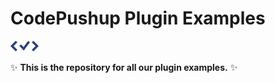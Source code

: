 # CodePushup Plugin Examples

<a alt="code-pushup logo" href="https://code-pushup.dev" target="_blank" rel="noreferrer"><img src="https://raw.githubusercontent.com/code-pushup/cli/master/packages/cli/docs/images/logo.png" width="45"></a>

✨ **This is the repository for all our plugin examples.** ✨
